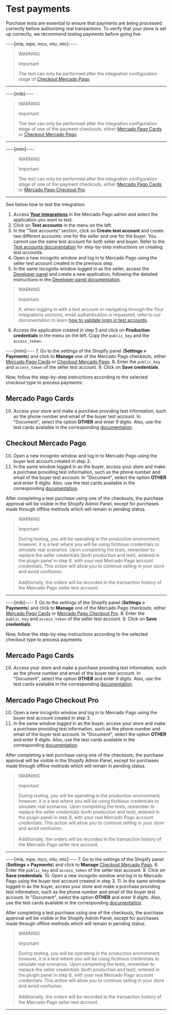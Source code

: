 # Test payments

Purchase tests are essential to ensure that payments are being processed correctly before authorizing real transactions. To verify that your store is set up correctly, we recommend testing payments before going live.

----[mla, mpe, mco, mlu, mlc]----
> WARNING
> 
> Important
>
> The test can only be performed after the integration configuration stage of [Checkout Mercado Pago](/developers/en/docs/shopify/integration-configuration/checkout-pro).


------------
----[mlb]----
> WARNING
> 
> Important
>
> The test can only be performed after the integration configuration stage of one of the payment checkouts, either [Mercado Pago Cards](/developers/en/docs/shopify/integration-configuration/checkout-cards) or [Checkout Mercado Pago](/developers/en/docs/shopify/integration-configuration/checkout-pro).

------------
----[mlm]----
> WARNING
> 
> Important
>
> The test can only be performed after the integration configuration stage of one of the payment checkouts, either [Mercado Pago Cards](/developers/en/docs/shopify/integration-configuration/checkout-cards) or [Mercado Pago Checkout Pro](/developers/en/docs/shopify/integration-configuration/checkout-pro).

------------

See below how to test the integration:

1. Access **[Your integrations](https://www.mercadopago[FAKER][URL][DOMAIN]/developers/panel/app)** in the Mercado Pago admin and select the application you want to test.
2. Click on **Test accounts** in the menu on the left.
3. In the "Test accounts" section, click on **Create test account** and create two different accounts: one for the seller and one for the buyer. You cannot use the same test account for both seller and buyer. Refer to the [Test accounts documentation](/developers/es/docs/shopify/additional-content/your-integrations/test/accounts) for step-by-step instructions on creating test accounts.
4. Open a new incognito window and log in to Mercado Pago using the seller test account created in the previous step.
5. In the same incognito window logged in as the seller, access the [Developer panel](https://www.mercadopago[FAKER][URL][DOMAIN]/developers/panel/app) and create a new application, following the detailed instructions in the [Developer panel documentation](/developers/es/docs/shopify/additional-content/your-integrations/dashboard).

> WARNING
>
> Important
>
> If, when logging in with a test account or navigating through the Your integrations sections, email authentication is requested, refer to our documentation to learn [how to validate login in test accounts](/developers/en/docs/adobe-commerce/additional-content/your-integrations/test/accounts#bookmark_validate_login_with_test_users).

6. Access the application created in step 5 and click on **Production credentials** in the menu on the left. Copy the `public_key` and the `access_token`.

----[mlm]----
7. Go to the settings of the Shopify panel (**Settings > Payments**) and click to **Manage** one of the Mercado Pago checkouts, either [Mercado Pago Cards](/developers/en/docs/shopify/integration-configuration/checkout-cards) or [Checkout Mercado Pago](/developers/en/docs/shopify/integration-configuration/checkout-pro).
8. Enter the `public_key` and `access_token` of the seller test account.
9. Click on **Save credentials**.

Now, follow the step-by-step instructions according to the selected checkout type to process payments:

## Mercado Pago Cards

10. Access your store and make a purchase providing test information, such as the phone number and email of the buyer test account. In "Document", select the option **OTHER** and enter 9 digits. Also, use the test cards available in the corresponding [documentation](/developers/en/docs/shopify/additional-content/your-integrations/test/cards).

## Checkout Mercado Pago

10. Open a new incognito window and log in to Mercado Pago using the buyer test account created in step 3.
11. In the same window logged in as the buyer, access your store and make a purchase providing test information, such as the phone number and email of the buyer test account. In "Document", select the option **OTHER** and enter 9 digits. Also, use the test cards available in the corresponding [documentation](/developers/en/docs/shopify/additional-content/your-integrations/test/cards).

After completing a test purchase using one of the checkouts, the purchase approval will be visible in the Shopify Admin Panel, except for purchases made through offline methods which will remain in pending status.

> WARNING
> 
> Important
>
> During testing, you will be operating in the production environment; however, it is a test where you will be using fictitious credentials to simulate real scenarios. Upon completing the tests, remember to replace the seller credentials (both production and test), entered in the plugin panel in step 8, with your real Mercado Pago account credentials. This action will allow you to continue selling in your store and avoid confusion.
> <br><br>
> Additionally, the orders will be recorded in the transaction history of the Mercado Pago seller test account.

------------
----[mlb]----
7. Go to the settings of the Shopify panel (**Settings > Payments**) and click to **Manage** one of the Mercado Pago checkouts, either [Mercado Pago Cards](/developers/en/docs/shopify/integration-configuration/checkout-cards) or [Mercado Pago Checkout Pro](/developers/en/docs/shopify/integration-configuration/checkout-pro).
8. Enter the `public_key` and `access_token` of the seller test account.
9. Click on **Save credentials**.

Now, follow the step-by-step instructions according to the selected checkout type to process payments:

## Mercado Pago Cards

10. Access your store and make a purchase providing test information, such as the phone number and email of the buyer test account. In "Document", select the option **OTHER** and enter 9 digits. Also, use the test cards available in the corresponding [documentation](/developers/en/docs/shopify/additional-content/your-integrations/test/cards).

## Mercado Pago Checkout Pro

10. Open a new incognito window and log in to Mercado Pago using the buyer test account created in step 3.
11. In the same window logged in as the buyer, access your store and make a purchase providing test information, such as the phone number and email of the buyer test account. In "Document", select the option **OTHER** and enter 9 digits. Also, use the test cards available in the corresponding [documentation](/developers/en/docs/shopify/additional-content/your-integrations/test/cards).

After completing a test purchase using one of the checkouts, the purchase approval will be visible in the Shopify Admin Panel, except for purchases made through offline methods which will remain in pending status.

> WARNING
> 
> Important
>
> During testing, you will be operating in the production environment; however, it is a test where you will be using fictitious credentials to simulate real scenarios. Upon completing the tests, remember to replace the seller credentials (both production and test), entered in the plugin panel in step 8, with your real Mercado Pago account credentials. This action will allow you to continue selling in your store and avoid confusion.
> <br><br>
> Additionally, the orders will be recorded in the transaction history of the Mercado Pago seller test account.

------------
----[mla, mpe, mco, mlu, mlc]----
7. Go to the settings of the Shopify panel (**Settings > Payments**) and click to **Manage** [Checkout Mercado Pago](/developers/en/docs/shopify/integration-configuration/checkout-pro).
8. Enter the `public_key` and `access_token` of the seller test account.
9. Click on **Save credentials**.
10. Open a new incognito window and log in to Mercado Pago using the buyer test account created in step 3.
11. In the same window logged in as the buyer, access your store and make a purchase providing test information, such as the phone number and email of the buyer test account. In "Document", select the option **OTHER** and enter 9 digits. Also, use the test cards available in the corresponding [documentation](/developers/en/docs/shopify/additional-content/your-integrations/test/cards).

After completing a test purchase using one of the checkouts, the purchase approval will be visible in the Shopify Admin Panel, except for purchases made through offline methods which will remain in pending status.

> WARNING
> 
> Important
>
> During testing, you will be operating in the production environment; however, it is a test where you will be using fictitious credentials to simulate real scenarios. Upon completing the tests, remember to replace the seller credentials (both production and test), entered in the plugin panel in step 8, with your real Mercado Pago account credentials. This action will allow you to continue selling in your store and avoid confusion.
> <br><br>
> Additionally, the orders will be recorded in the transaction history of the Mercado Pago seller test account.

------------